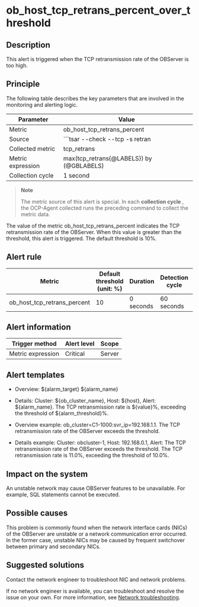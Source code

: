 ob_host_tcp_retrans_percent_over_threshold
===============================================================

**Description**
------------------------------------

This alert is triggered when the TCP retransmission rate of the OBServer is too high.

Principle
------------------------------

The following table describes the key parameters that are involved in the monitoring and alerting logic.

|     Parameter     |                                             Value                                             |
|-------------------|-----------------------------------------------------------------------------------------------|
| Metric            | ob_host_tcp_retrans_percent                                                                   |
| Source            | ```tsar --check --tcp -s retran | awk -F '=' '{print $2}' ```  |
| Collected metric  | tcp_retrans                                                                                   |
| Metric expression | max(tcp_retrans{@LABELS}) by (@GBLABELS)                                                      |
| Collection cycle  | 1 second                                                                                      |

> **Note**
>
> The metric source of this alert is special. In each **collection cycle** , the OCP-Agent collected runs the preceding command to collect the metric data.

The value of the metric ob_host_tcp_retrans_percent indicates the TCP retransmission rate of the OBServer. When this value is greater than the threshold, this alert is triggered. The default threshold is 10%.

**Alert rule**
-----------------------------------

|           Metric            | Default threshold (unit: %) | Duration  | Detection cycle | Time before clearance |
|-----------------------------|-----------------------------|-----------|-----------------|-----------------------|
| ob_host_tcp_retrans_percent | 10                          | 0 seconds | 60 seconds      | 5 minutes             |

**Alert information**
------------------------------------------

|  Trigger method   | Alert level | Scope  |
|-------------------|-------------|--------|
| Metric expression | Critical    | Server |

**Alert templates**
----------------------------------------

* Overview: ${alarm_target} ${alarm_name}

* Details: Cluster: ${ob_cluster_name}, Host: ${host}, Alert: ${alarm_name}. The TCP retransmission rate is ${value}%, exceeding the threshold of ${alarm_threshold}%.

* Overview example: ob_cluster=C1-1000:svr_ip=192.168.1.1. The TCP retransmission rate of the OBServer exceeds the threshold.

* Details example: Cluster: obcluster-1, Host: 192.168.0.1, Alert: The TCP retransmission rate of the OBServer exceeds the threshold. The TCP retransmission rate is 11.0%, exceeding the threshold of 10.0%.

**Impact on the system**
---------------------------------------------

An unstable network may cause OBServer features to be unavailable. For example, SQL statements cannot be executed.

**Possible causes**
----------------------------------------

This problem is commonly found when the network interface cards (NICs) of the OBServer are unstable or a network communication error occurred. In the former case, unstable NICs may be caused by frequent switchover between primary and secondary NICs.

Suggested solutions
----------------------------------------

Contact the network engineer to troubleshoot NIC and network problems.

If no network engineer is available, you can troubleshoot and resolve the issue on your own. For more information, see [Network troubleshooting](../5.appendix/6.network-troubleshooting.md).
